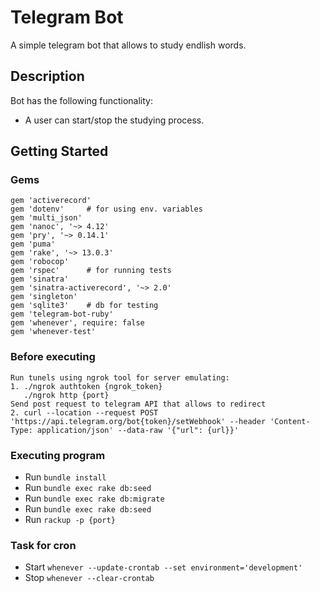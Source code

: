 # Telegram Bot 

A simple telegram bot that allows to study endlish words.  

## Description

Bot has the following functionality:
- A user can start/stop the studying process. 

## Getting Started

### Gems
```
gem 'activerecord'
gem 'dotenv'     # for using env. variables
gem 'multi_json'
gem 'nanoc', '~> 4.12'
gem 'pry', '~> 0.14.1'
gem 'puma'
gem 'rake', '~> 13.0.3'
gem 'robocop'
gem 'rspec'      # for running tests
gem 'sinatra'
gem 'sinatra-activerecord', '~> 2.0'
gem 'singleton'
gem 'sqlite3'    # db for testing
gem 'telegram-bot-ruby'
gem 'whenever', require: false
gem 'whenever-test'
```
### Before executing
```
Run tunels using ngrok tool for server emulating:
1. ./ngrok authtoken {ngrok_token}
   ./ngrok http {port}
Send post request to telegram API that allows to redirect
2. curl --location --request POST 'https://api.telegram.org/bot{token}/setWebhook' --header 'Content-Type: application/json' --data-raw '{"url": {url}}'
```

### Executing program

* Run ``` bundle install ```
* Run ``` bundle exec rake db:seed ```
* Run ``` bundle exec rake db:migrate ```
* Run ``` bundle exec rake db:seed ```
* Run ``` rackup -p {port} ```

### Task for cron
* Start ``` whenever --update-crontab --set environment='development' ```
* Stop ``` whenever --clear-crontab ```